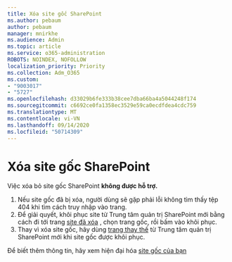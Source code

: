 ```yaml
---
title: Xóa site gốc SharePoint
ms.author: pebaum
author: pebaum
manager: mnirkhe
ms.audience: Admin
ms.topic: article
ms.service: o365-administration
ROBOTS: NOINDEX, NOFOLLOW
localization_priority: Priority
ms.collection: Adm_O365
ms.custom:
- "9003017"
- "5727"
ms.openlocfilehash: d33029b6fe333b38cee7dba66ba4a5044248f174
ms.sourcegitcommit: c6692ce0fa1358ec3529e59ca0ecdfdea4cdc759
ms.translationtype: MT
ms.contentlocale: vi-VN
ms.lasthandoff: 09/14/2020
ms.locfileid: "50714309"
---
```

# <a name="delete-the-sharepoint-root-site"></a>Xóa site gốc SharePoint

Việc xóa bỏ site gốc SharePoint  **không được hỗ trợ.**

1.  Nếu site gốc đã bị xóa, người dùng sẽ gặp phải lỗi không tìm thấy tệp 404 khi tìm cách truy nhập vào trang.
2.  Để giải quyết, khôi phục site từ Trung tâm quản trị SharePoint mới bằng cách đi tới trang  [site đã xóa](https://admin.microsoft.com/sharepoint?page=recycleBin&modern=true)  , chọn trang gốc, rồi bấm vào khôi phục.
3.  Thay vì xóa site gốc, hãy dùng [trang thay thế](https://docs.microsoft.com/sharepoint/modern-root-site#replace-your-root-site)  từ Trung tâm quản trị SharePoint mới khi site gốc được khôi phục.

Để biết thêm thông tin, hãy xem hiện đại hóa [site gốc của bạn](https://docs.microsoft.com/sharepoint/modern-root-site)